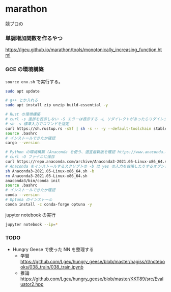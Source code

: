# marathon
競プロの

### 単調増加関数を作るやつ
https://lgeu.github.io/marathon/tools/monotonically_increasing_function.html

### GCE の環境構築

`source env.sh` で実行する。

```bash
sudo apt update

# g++ とか入れる
sudo apt install zip unzip build-essential -y

# Rust の環境構築
# curl -s 進捗を表示しない -S エラーは表示する -L リダイレクトがあったらリダイレクト先に行く
# sh -s 標準入力でコマンドを指定
curl https://sh.rustup.rs -sSf | sh -s -- -y --default-toolchain stable
source .bashrc
# インストールできたか確認
cargo --version

# Python の環境構築 (Anaconda を使う、適宜最新版を確認 https://www.anaconda.com/products/individual)
# curl -O ファイルに保存
curl https://repo.anaconda.com/archive/Anaconda3-2021.05-Linux-x86_64.sh -sSLO
# Anaconda をインストールするスクリプトの -b は yes の入力を省略したりするオプション
sh Anaconda3-2021.05-Linux-x86_64.sh -b
rm Anaconda3-2021.05-Linux-x86_64.sh
anaconda3/bin/conda init
source .bashrc
# インストールできたか確認
conda --version
# Optuna のインストール
conda install -c conda-forge optuna -y
```

jupyter notebook の実行

```bash
jupyter notebook --ip=*
```

### TODO
- Hungry Geese で使った NN を整理する
  - 学習 https://github.com/Lgeu/hungry_geese/blob/master/nagiss/rl/notebooks/038_train/038_train.ipynb
  - 推論 https://github.com/Lgeu/hungry_geese/blob/master/KKT89/src/Evaluator2.hpp
